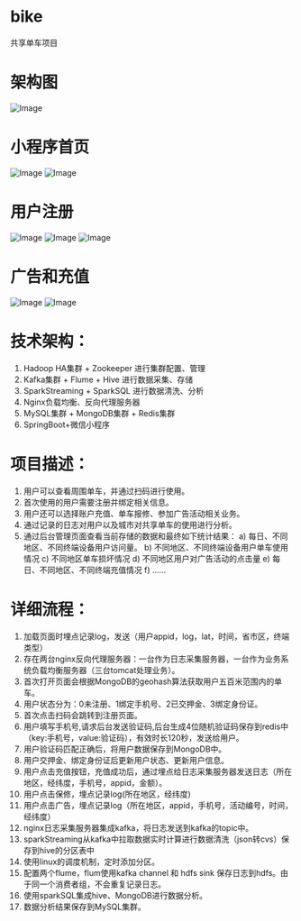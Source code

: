 # bike
共享单车项目
# 架构图
![Image](https://github.com/lazy-apple/bike/blob/master/images/1.png)

# 小程序首页

![Image](https://github.com/lazy-apple/bike/blob/master/images/111.png)
![Image](https://github.com/lazy-apple/bike/blob/master/images/222.png)

# 用户注册
![Image](https://github.com/lazy-apple/bike/blob/master/images/注册1.png)
![Image](https://github.com/lazy-apple/bike/blob/master/images/注册2.png)
![Image](https://github.com/lazy-apple/bike/blob/master/images/押金.png)

# 广告和充值
![Image](https://github.com/lazy-apple/bike/blob/master/images/add.png)
![Image](https://github.com/lazy-apple/bike/blob/master/images/充值.png)

# 技术架构：
1.	Hadoop HA集群 + Zookeeper 进行集群配置、管理
2.	Kafka集群 + Flume + Hive 进行数据采集、存储
3.	SparkStreaming + SparkSQL 进行数据清洗、分析
4.	Nginx负载均衡、反向代理服务器
5.	MySQL集群 + MongoDB集群 + Redis集群
6.	SpringBoot+微信小程序

# 项目描述：
1.	用户可以查看周围单车，并通过扫码进行使用。
2.	首次使用的用户需要注册并绑定相关信息。
3.	用户还可以选择账户充值、单车报修、参加广告活动相关业务。
4.	通过记录的日志对用户以及城市对共享单车的使用进行分析。
5.	通过后台管理页面查看当前存储的数据和最终如下统计结果：
a)	每日、不同地区、不同终端设备用户访问量。
b)	不同地区、不同终端设备用户单车使用情况
c)	不同地区单车损坏情况
d)	不同地区用户对广告活动的点击量
e)	每日、不同地区、不同终端充值情况
f)	……


# 详细流程：
1.	加载页面时埋点记录log，发送（用户appid，log，lat，时间，省市区，终端类型）
2.	存在两台nginx反向代理服务器：一台作为日志采集服务器，一台作为业务系统负载均衡服务器（三台tomcat处理业务）。
3.	首次打开页面会根据MongoDB的geohash算法获取用户五百米范围内的单车。
4.	用户状态分为：0未注册、1绑定手机号、2已交押金、3绑定身份证。
5.	首次点击扫码会跳转到注册页面。
6.	用户填写手机号,请求后台发送验证码,后台生成4位随机验证码保存到redis中（key:手机号，value:验证码），有效时长120秒，发送给用户。
7.	用户验证码匹配正确后，将用户数据保存到MongoDB中。
8.	用户交押金、绑定身份证后更新用户状态、更新用户信息。
9.	用户点击充值按钮，充值成功后，通过埋点给日志采集服务器发送日志（所在地区，经纬度，手机号，appid，金额）。
10.	用户点击保修，埋点记录log(所在地区，经纬度)
11.	用户点击广告，埋点记录log（所在地区，appid，手机号，活动编号，时间，经纬度）
12.	nginx日志采集服务器集成kafka，将日志发送到kafka的topic中。
13.	sparkStreaming从kafka中拉取数据实时计算进行数据清洗（json转cvs）保存到hive的分区表中
14.	使用linux的调度机制，定时添加分区。
15.	配置两个flume，flum使用kafka channel 和 hdfs sink 保存日志到hdfs。由于同一个消费者组，不会重复记录日志。
16.	使用sparkSQL集成hive、MongoDB进行数据分析。
17.	数据分析结果保存到MySQL集群。


